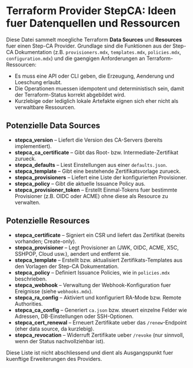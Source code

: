 # Terraform Provider StepCA: Ideen fuer Datenquellen und Ressourcen

Diese Datei sammelt moegliche Terraform **Data Sources** und **Resources** fuer einen Step-CA Provider. Grundlage sind die Funktionen aus der Step-CA Dokumentation (z.B. `provisioners.mdx`, `templates.mdx`, `policies.mdx`, `configuration.mdx`) und die gaengigen Anforderungen an Terraform-Ressourcen:

* Es muss eine API oder CLI geben, die Erzeugung, Aenderung und Loeschung erlaubt.
* Die Operationen muessen idempotent und deterministisch sein, damit der Terraform-Status korrekt abgebildet wird.
* Kurzlebige oder lediglich lokale Artefakte eignen sich eher nicht als verwaltbare Ressourcen.

## Potenzielle Data Sources

- **stepca_version** – Liefert die Version des CA-Servers (bereits implementiert).
- **stepca_ca_certificate** – Gibt das Root- bzw. Intermediate-Zertifikat zurueck.
- **stepca_defaults** – Liest Einstellungen aus einer `defaults.json`.
- **stepca_template** – Gibt eine bestehende Zertifikatsvorlage zurueck.
- **stepca_provisioners** – Liefert eine Liste der konfigurierten Provisioner.
- **stepca_policy** – Gibt die aktuelle Issuance Policy aus.
- **stepca_provisioner_token** – Erstellt Einmal-Tokens fuer bestimmte Provisioner (z.B. OIDC oder ACME) ohne diese als Resource zu verwalten.

## Potenzielle Resources

- **stepca_certificate** – Signiert ein CSR und liefert das Zertifikat (bereits vorhanden; Create-only).
- **stepca_provisioner** – Legt Provisioner an (JWK, OIDC, ACME, X5C, SSHPOP, Cloud usw.), aendert und entfernt sie.
- **stepca_template** – Erstellt bzw. aktualisiert Zertifikats-Templates aus den Vorlagen der Step-CA Dokumentation.
- **stepca_policy** – Definiert Issuance Policies, wie in `policies.mdx` beschrieben.
- **stepca_webhook** – Verwaltung der Webhook-Konfiguration fuer Ereignisse (siehe `webhooks.mdx`).
- **stepca_ra_config** – Aktiviert und konfiguriert RA-Mode bzw. Remote Authorities.
- **stepca_ca_config** – Generiert `ca.json` bzw. steuert einzelne Felder wie Adressen, DB-Einstellungen oder SSH-Optionen.
- **stepca_cert_renewal** – Erneuert Zertifikate ueber das `/renew`-Endpoint (eher data source, da kurzlebig).
- **stepca_revocation** – Widerruft Zertifikate ueber `/revoke` (nur sinnvoll, wenn der Status nachvollziehbar ist).

Diese Liste ist nicht abschliessend und dient als Ausgangspunkt fuer kuenftige Erweiterungen des Providers.

